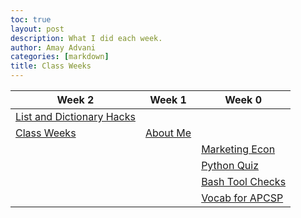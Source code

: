 ```yaml
---
toc: true
layout: post
description: What I did each week.
author: Amay Advani
categories: [markdown]
title: Class Weeks
---
```


|Week 2|Week 1|Week 0|
|-|-|-|
|[List and Dictionary Hacks](https://amayadvani.github.io/fastpages/2022/08/29/TP120-python_lists.html)
|[Class Weeks](https://amayadvani.github.io/fastpages/_pages/2022-class-weeks.html)|[About Me](https://amayadvani.github.io/fastpages/about/)|
|||[Marketing Econ](https://amayadvani.github.io/fastpages/markdown/2022/08/25/marketing-econ.html)|[Jupyter Notebook](https://amayadvani.github.io/fastpages/2022/08/21/notebook.html)|
|||[Python Quiz](https://amayadvani.github.io/fastpages/2022/08/26/python-hacks.html)|[My Goals for APCSP and my first markdown post](https://amayadvani.github.io/fastpages/markdown/2022/08/21/markdown-post.html)|
|||[Bash Tool Checks](https://amayadvani.github.io/fastpages/jupyter/2022/08/28/tool_check.html)|
|||[Vocab for APCSP](https://amayadvani.github.io/fastpages/vocab/)|